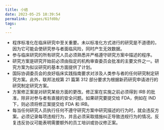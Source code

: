 ```yaml
---
title: 小结
date: 2023-05-25 18:39:54
permalink: /pages/61fd0b/
tags:
  - 
---
```


* 程序标准化在临床研究中至关重要。未以标准化方式进行的研究是不道德的，因为它可能会使研究参与者面临风险，同时产生无效数据。
* 参与临床研究的所有研究人员必须熟悉并严格遵守研究方案中描述的程序。
* 研究方案是研究开始前必须由指定的机构审查委员会批准的主要文件之一。研究方案为拟议研究的基本方面提供了计划。
* 国际协调委员会的良好临床实践指南要求对涉及人类参与者的任何研究制定研究方案。此外，联邦法规第 21 篇第 312 部分要求为根据新药研究申请进行的研究制定研究方案。
* 方案修正案是对研究某些方面的更改。修正案在实施之前必须得到 IRB 的批准，除非对参与者有直接的安全问题。如果研究要提交给 FDA，例如在 IND 下，则必须将修正案提交给 FDA 和 IRB。
* 每当任何研究人员执行任何不遵守研究方案中研究描述的行为时，就会违反方案。必须记录每项违规行为，并且必须采取措施纠正导致违规行为的情况。反复违反协议可能表明需要额外的员工培训或协议修正案。